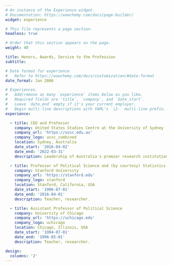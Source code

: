 ```yaml
---
# An instance of the Experience widget.
# Documentation: https://wowchemy.com/docs/page-builder/
widget: experience

# This file represents a page section.
headless: true

# Order that this section appears on the page.
weight: 40

title: Honors, Awards, Service to the Profession
subtitle:

# Date format for experience
#   Refer to https://wowchemy.com/docs/customization/#date-format
date_format: Jan 2006

# Experiences.
#   Add/remove as many `experience` items below as you like.
#   Required fields are `title`, `company`, and `date_start`.
#   Leave `date_end` empty if it's your current employer.
#   Begin multi-line descriptions with YAML's `|2-` multi-line prefix.
experience:

  - title: CEO and Professor
    company: United States Studies Centre at the University of Sydney
    company_url: 'https://ussc.edu.au'
    company_logo: ussc_combined
    location: Sydney, Australia
    date_start: '2016-04-02'
    date_end: '2022-03-31'
    description: Leadership of Australia's premier research institution focussed on the United States and Australia's relationship with the United States.  

  - title: Professor of Political Science and (by courtesy) Statistics
    company: Stanford University
    company_url: 'https://stanford.edu'
    company_logo: stanford
    location: Stanford, California, USA
    date_start: '1996-07-01'
    date_end: '2016-04-01'
    description: Teacher, researcher.

  - title: Assistant Professor of Political Science 
    company: University of Chicago
    company_url: 'https://uchicago.edu'
    company_logo: uchicago
    location: Chicago, Illinois, USA
    date_start: '1994-07-01'
    date_end: '1996-05-01'
    description: Teacher, researcher.

design:
  columns: '2'
---
```

